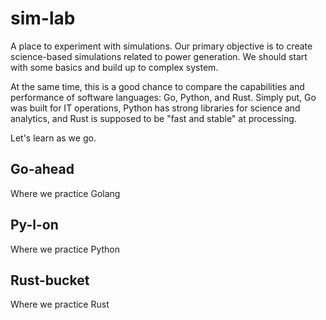 # sim-lab

A place to experiment with simulations. Our primary objective is to create science-based
simulations related to power generation. We should start with some basics and build up to complex system.

At the same time, this is a good chance to compare the capabilities and performance of software languages: Go, Python, and Rust. Simply put, Go was built for IT operations, Python has strong libraries for science and analytics, and Rust is supposed to be "fast and stable" at processing.

Let's learn as we go.

## Go-ahead

Where we practice Golang

## Py-l-on

Where we practice Python

## Rust-bucket

Where we practice Rust
